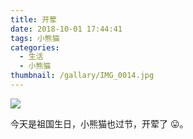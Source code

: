 ```yaml
---
title: 开荤
date: 2018-10-01 17:44:41
tags: 小熊猫
categories:
  - 生活
  - 小熊猫
thumbnail: /gallary/IMG_0014.jpg
---
```


![](/gallary/IMG_0023.jpg)

今天是祖国生日，小熊猫也过节，开荤了 😛。

